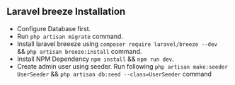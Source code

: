 
## Laravel breeze Installation

- Configure Database first.
- Run `php artisan migrate` command.
- Install laravel breeeze using `composer require laravel/breeze --dev
` && `php artisan breeze:install` command.
- Install NPM Dependency `npm install` && `npm run dev`.
- Create admin user using seeder. Run following `php artisan make:seeder UserSeeder` && `php artisan db:seed --class=UserSeeder` command